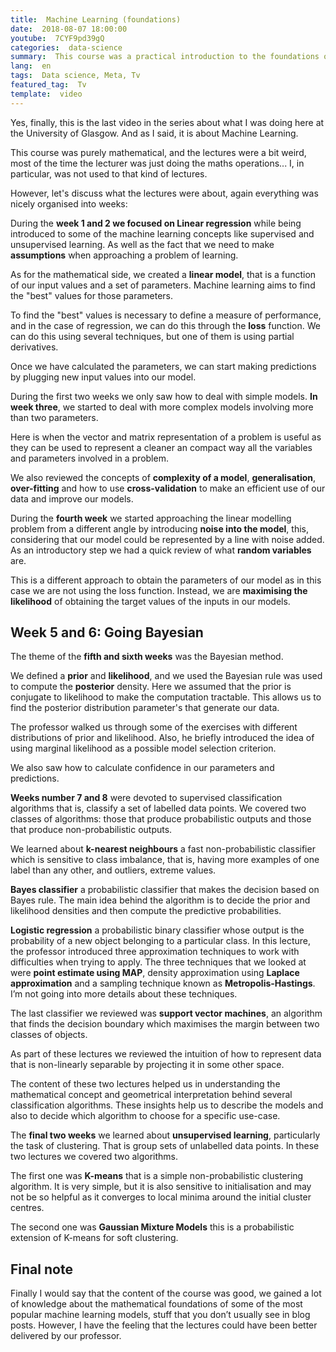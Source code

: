 ```yaml
---
title:  Machine Learning (foundations)
date:  2018-08-07 18:00:00
youtube:  7CYF9pd39gQ
categories:  data-science
summary:  This course was a practical introduction to the foundations of machine learning. 
lang:  en
tags:  Data science, Meta, Tv
featured_tag:  Tv
template:  video
---
```


Yes, finally, this is the last video in the series about what I was doing here at the University of Glasgow. And as I said, it is about Machine Learning.  

This course was purely mathematical, and the lectures were a bit weird, most of the time the lecturer was just doing the maths operations... I, in particular, was not used to that kind of lectures.  

However, let's discuss what the lectures were about, again everything was nicely organised into weeks:

During the **week 1 and 2 we focused on Linear regression** while being introduced to some of the machine learning concepts like supervised and unsupervised learning. As well as the fact that we need to make  **assumptions** when approaching a problem of learning.

As for the mathematical side, we created a **linear model**, that is a function of our input values and a set of parameters. Machine learning aims to find the "best" values for those parameters.

To find the "best" values is necessary to define a measure of performance, and in the case of regression, we can do this through the **loss** function. We can do this using several techniques, but one of them is using partial derivatives.

Once we have calculated the parameters, we can start making predictions by plugging new input values into our model.  

During the first two weeks we only saw how to deal with simple models. **In week three**, we started to deal with more complex models involving more than two parameters.

Here is when the vector and matrix representation of a problem is useful as they can be used to represent a cleaner an compact way all the variables and parameters involved in a problem.

We also reviewed the concepts of **complexity of a model**, **generalisation**, **over-fitting** and how to use **cross-validation** to make an efficient use of our data and improve our models.

During the **fourth week** we started approaching the linear modelling problem from a different angle by introducing **noise into the model**, this, considering that our model could be represented by a line with noise added. As an introductory step we had a quick review of what **random variables** are.

This is a different approach to obtain the parameters of our model as in this case we are not using the loss function. Instead, we are **maximising the likelihood** of obtaining the target values of the inputs in our models. 


## Week 5 and 6: Going Bayesian  
The theme of the **fifth and sixth weeks** was the Bayesian method.

We defined a **prior** and **likelihood**, and we used the Bayesian rule was used to compute the **posterior** density. Here we assumed that the prior is conjugate to likelihood to make the computation tractable. This allows us to find the posterior distribution parameter's that generate our data.

The professor walked us through some of the exercises with different distributions of prior and likelihood. Also, he briefly introduced the idea of using marginal likelihood as a possible model selection criterion.

We also saw how to calculate confidence in our parameters and predictions.

**Weeks number 7 and 8** were devoted to supervised classification algorithms that is, classify a set of labelled data points. We covered two classes of algorithms: those that produce probabilistic outputs and those that produce non-probabilistic outputs. 

We learned about **k-nearest neighbours** a fast non-probabilistic classifier which is sensitive to class imbalance, that is, having more examples of one label than any other, and outliers, extreme values.

**Bayes classifier** a probabilistic classifier that makes the decision based on Bayes rule. The main idea behind the algorithm is to decide the prior and likelihood densities and then compute the predictive probabilities.   

**Logistic regression** a probabilistic binary classifier whose output is the probability of a new object belonging to a particular class. In this lecture, the professor introduced three approximation techniques to work with difficulties when trying to apply. The three techniques that we looked at were **point estimate using MAP**, density approximation using **Laplace approximation** and a sampling technique known as **Metropolis-Hastings**. I’m not going into more details about these techniques.

The last classifier we reviewed was **support vector machines**, an algorithm that finds the decision boundary which maximises the margin between two classes of objects. 

As part of these lectures we reviewed the intuition of how to represent data that is non-linearly separable by projecting it in some other space.

The content of these two lectures helped us in understanding the mathematical concept and geometrical interpretation behind several classification algorithms. These insights help us to describe the models and also to decide which algorithm to choose for a specific use-case.

The **final two weeks** we learned about **unsupervised learning**, particularly the task of clustering. That is group sets of unlabelled data points. In these two lectures we covered two algorithms. 

The first one was **K-means** that is a simple non-probabilistic clustering algorithm. It is very simple, but it is also sensitive to initialisation and may not be so helpful as it converges to local minima around the initial cluster centres. 

The second one was **Gaussian Mixture Models** this is a probabilistic extension of K-means for soft clustering.

## Final note  

Finally I would say that the content of the course was good, we gained a lot of knowledge about the mathematical foundations of some of the most popular machine learning models, stuff that you don’t usually see in blog posts. However, I have the feeling that the lectures could have been better delivered by our professor.